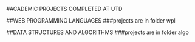 #ACADEMIC PROJECTS COMPLETED AT UTD

##WEB PROGRAMMING LANGUAGES
###projects are in folder wpl

##DATA STRUCTURES AND ALGORITHMS
###projects are in folder algo
